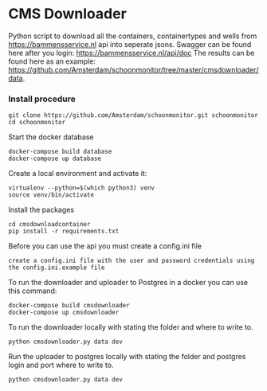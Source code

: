 # CMS Downloader #

Python script to download all the containers, containertypes and wells from https://bammensservice.nl api into seperate jsons.
Swagger can be found here after you login: https://bammensservice.nl/api/doc
The results can be found here as an example: https://github.com/Amsterdam/schoonmonitor/tree/master/cmsdownloader/data.

### Install procedure ###

```
git clone https://github.com/Amsterdam/schoonmonitor.git schoonmonitor
cd schoonmonitor
```
Start the docker database
```
docker-compose build database
docker-compose up database
```

Create a local environment and activate it:
```
virtualenv --python=$(which python3) venv
source venv/bin/activate
```

Install the packages 
```
cd cmsdownloadcontainer
pip install -r requirements.txt
```

Before you can use the api you must create a config.ini file
```
create a config.ini file with the user and password credentials using the config.ini.example file
```
To run the downloader and uploader to Postgres in a docker you can use this command:
```
docker-compose build cmsdownloader
docker-compose up cmsdownloader
```

To run the downloader locally with stating the folder and where to write to.
```
python cmsdownloader.py data dev
```
Run the uploader to postgres locally with stating the folder and postgres login and port where to write to.
```
python cmsdownloader.py data dev
```
